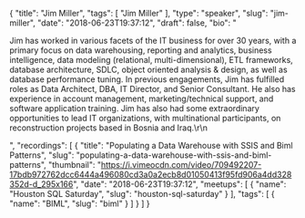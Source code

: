 {
  "title": "Jim Miller",
  "tags": [
    "Jim Miller"
  ],
  "type": "speaker",
  "slug": "jim-miller",
  "date": "2018-06-23T19:37:12",
  "draft": false,
  "bio": "<p>Jim has worked in various facets of the IT business for over 30 years, with a primary focus on data warehousing, reporting and analytics, business intelligence, data modeling (relational, multi-dimensional), ETL frameworks, database architecture, SDLC, object oriented analysis & design, as well as database performance tuning. In previous engagements, Jim has fulfilled roles as Data Architect, DBA, IT Director, and Senior Consultant. He also has experience in account management, marketing/technical support, and software application training. Jim has also had some extraordinary opportunities to lead IT organizations, with multinational participants, on reconstruction projects based in Bosnia and Iraq.\r\n</p>",
  "recordings": [
    {
      "title": "Populating a Data Warehouse with SSIS and Biml Patterns",
      "slug": "populating-a-data-warehouse-with-ssis-and-biml-patterns",
      "thumbnail": "https://i.vimeocdn.com/video/709492207-17bdb972762dcc6444a496080cd3a0a2ecb8d01050413f95fd906a4dd328352d-d_295x166",
      "date": "2018-06-23T19:37:12",
      "meetups": [
        {
          "name": "Houston SQL Saturday",
          "slug": "houston-sql-saturday"
        }
      ],
      "tags": [
        {
          "name": "BIML",
          "slug": "biml"
        }
      ]
    }
  ]
}